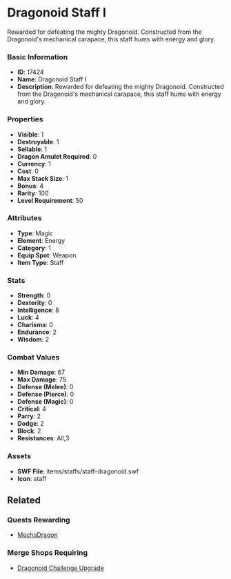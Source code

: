 # Dragonoid Staff I

Rewarded for defeating the mighty Dragonoid. Constructed from the Dragonoid's mechanical carapace, this staff hums with energy and glory.

### Basic Information

- **ID**: 17424
- **Name**: Dragonoid Staff I
- **Description**: Rewarded for defeating the mighty Dragonoid. Constructed from the Dragonoid&#039;s mechanical carapace, this staff hums with energy and glory.

### Properties

- **Visible**: 1
- **Destroyable**: 1
- **Sellable**: 1
- **Dragon Amulet Required**: 0
- **Currency**: 1
- **Cost**: 0
- **Max Stack Size**: 1
- **Bonus**: 4
- **Rarity**: 100
- **Level Requirement**: 50

### Attributes

- **Type**: Magic
- **Element**: Energy
- **Category**: 1
- **Equip Spot**: Weapon
- **Item Type**: Staff

### Stats

- **Strength**: 0
- **Dexterity**: 0
- **Intelligence**: 8
- **Luck**: 4
- **Charisma**: 0
- **Endurance**: 2
- **Wisdom**: 2

### Combat Values

- **Min Damage**: 67
- **Max Damage**: 75
- **Defense (Melee)**: 0
- **Defense (Pierce)**: 0
- **Defense (Magic)**: 0
- **Critical**: 4
- **Parry**: 2
- **Dodge**: 2
- **Block**: 2
- **Resistances**: All,3

### Assets

- **SWF File**: items/staffs/staff-dragonoid.swf
- **Icon**: staff

## Related

### Quests Rewarding

- [MechaDragon](../quests/1442-mechadragon.md)

### Merge Shops Requiring

- [Dragonoid Challenge Upgrade](../merge-shops/275-dragonoid-challenge-upgrade.md)

